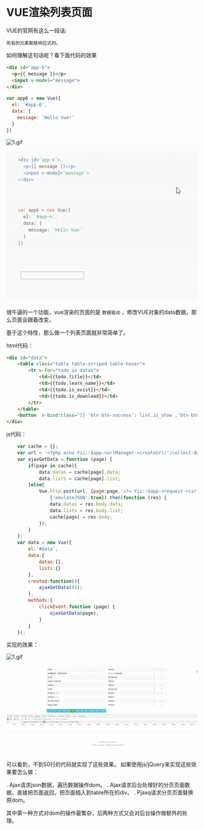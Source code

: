 VUE渲染列表页面
===
VUE的官网有这么一段话:

    所有的元素都是响应式的。
如何理解这句话呢？看下面代码的效果
```html
<div id="app-6">
  <p>{{ message }}</p>
  <input v-model="message">
</div>
```
```javascript
var app6 = new Vue({
  el: '#app-6',
  data: {
    message: 'Hello Vue!'
  }
})
```
![1.gif](https://raw.githubusercontent.com/phpstudyOne/rihui/master/javascript_data_structure/VUE/Start/images/1.gif)

![1.gif](./images/1.gif)

很牛逼的一个功能，vue渲染的页面的是 `数据驱动` ，修改VUE对象的data数据，那么页面会跟着改变。

基于这个特性，那么做一个列表页面就非常简单了。

html代码：
```html
<div id="data">
    <table class="table table-striped table-hover">
        <tr v-for="todo in datas">
            <td>{{todo.title}}</td>
            <td>{{todo.learn_name}}</td>
            <td>{{todo.is_exist}}</td>
            <td>{{todo.is_download}}</td>
        </tr>
    </table>
    <button  v-bind:class="[{ 'btn btn-success': list.is_show ,'btn btn-info': !list.is_show }]" v-for="list in lists" v-on:click="clickEvent(list.no)">{{list.no}}</button>
</div>
```
js代码：
```js
    var cache = {};
    var url = '<?php echo Yii::$app->urlManager->createUrl("/collect-data-copy/vue")?>';
    var ajaxGetData = function (page) {
        if(page in cache){
            data.datas = cache[page].data;
            data.lists = cache[page].list;
        }else{
            Vue.http.post(url, {page:page,'<?= Yii::$app->request->csrfParam ?>': '<?= Yii::$app->request->getCsrfToken() ?>'},
                {'emulateJSON':true}).then(function (res) {
                data.datas = res.body.data;
                data.lists = res.body.list;
                cache[page] = res.body;
            });
        }
    };
    var data = new Vue({
        el:'#data',
        data:{
            datas:{},
            lists:{}
        },
        created:function(){
            ajaxGetData(45);
        },
        methods:{
            clickEvent:function (page) {
                ajaxGetData(page);
            }
        }
    });
```
实现的效果：

![1.gif](https://raw.githubusercontent.com/phpstudyOne/rihui/master/javascript_data_structure/VUE/Start/images/2.gif)

![1.gif](./images/2.gif)

可以看到，不到50行的代码就实现了这些效果。
如果使用js/jQuery来实现这些效果要怎么做：

. Ajax请求json数据，遍历数据操作dom。
. Ajax请求后台处理好的分页页面数据，直接把页面返回，把页面插入到table所在的div。
. Pjaxq请求分页页面替换原dom。

其中第一种方式对dom的操作最繁杂，后两种方式又会对后台操作做额外的处理。
